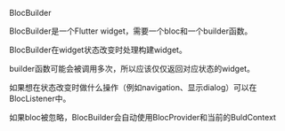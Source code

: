 BlocBuilder

BlocBuilder是一个Flutter widget，需要一个bloc和一个builder函数。

BlocBuilder在widget状态改变时处理构建widget。

builder函数可能会被调用多次，所以应该仅仅返回对应状态的widget。

如果想在状态改变时做什么操作（例如navigation、显示dialog）可以在BlocListener中。

如果bloc被忽略，BlocBuilder会自动使用BlocProvider和当前的BuldContext

